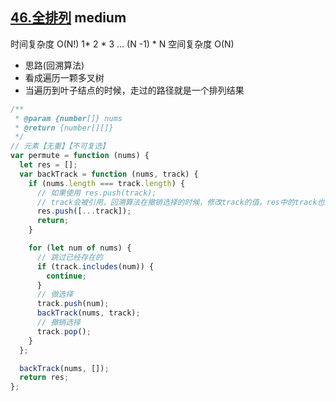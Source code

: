 ## [46.全排列](https://leetcode.cn/problems/permutations/) <Badge type="warning">medium</Badge>

时间复杂度 O(N!) 1* 2 * 3 ... (N -1) * N
空间复杂度 O(N)
- 思路(回溯算法)
- 看成遍历一颗多叉树
- 当遍历到叶子结点的时候，走过的路径就是一个排列结果

```js
/**
 * @param {number[]} nums
 * @return {number[][]}
 */
// 元素【无重】【不可复选】
var permute = function (nums) {
  let res = [];
  var backTrack = function (nums, track) {
    if (nums.length === track.length) {
      // 如果使用 res.push(track);
      // track会被引用，回溯算法在撤销选择的时候，修改track的值，res中的track也会被修改掉！！！
      res.push([...track]);
      return;
    }

    for (let num of nums) {
      // 跳过已经存在的
      if (track.includes(num)) {
        continue;
      }
      // 做选择
      track.push(num);
      backTrack(nums, track);
      // 撤销选择
      track.pop();
    }
  };

  backTrack(nums, []);
  return res;
};
```
